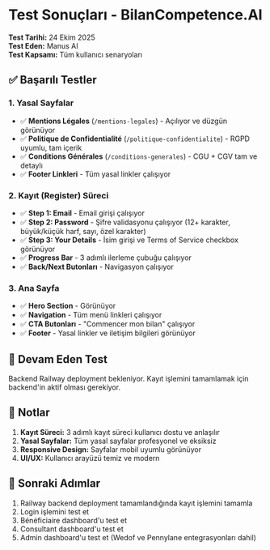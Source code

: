 # Test Sonuçları - BilanCompetence.AI

**Test Tarihi:** 24 Ekim 2025  
**Test Eden:** Manus AI  
**Test Kapsamı:** Tüm kullanıcı senaryoları

## ✅ Başarılı Testler

### 1. Yasal Sayfalar
- ✅ **Mentions Légales** (`/mentions-legales`) - Açılıyor ve düzgün görünüyor
- ✅ **Politique de Confidentialité** (`/politique-confidentialite`) - RGPD uyumlu, tam içerik
- ✅ **Conditions Générales** (`/conditions-generales`) - CGU + CGV tam ve detaylı
- ✅ **Footer Linkleri** - Tüm yasal linkler çalışıyor

### 2. Kayıt (Register) Süreci
- ✅ **Step 1: Email** - Email girişi çalışıyor
- ✅ **Step 2: Password** - Şifre validasyonu çalışıyor (12+ karakter, büyük/küçük harf, sayı, özel karakter)
- ✅ **Step 3: Your Details** - İsim girişi ve Terms of Service checkbox görünüyor
- ✅ **Progress Bar** - 3 adımlı ilerleme çubuğu çalışıyor
- ✅ **Back/Next Butonları** - Navigasyon çalışıyor

### 3. Ana Sayfa
- ✅ **Hero Section** - Görünüyor
- ✅ **Navigation** - Tüm menü linkleri çalışıyor
- ✅ **CTA Butonları** - "Commencer mon bilan" çalışıyor
- ✅ **Footer** - Yasal linkler ve iletişim bilgileri görünüyor

## 🔄 Devam Eden Test

Backend Railway deployment bekleniyor. Kayıt işlemini tamamlamak için backend'in aktif olması gerekiyor.

## 📝 Notlar

1. **Kayıt Süreci:** 3 adımlı kayıt süreci kullanıcı dostu ve anlaşılır
2. **Yasal Sayfalar:** Tüm yasal sayfalar profesyonel ve eksiksiz
3. **Responsive Design:** Sayfalar mobil uyumlu görünüyor
4. **UI/UX:** Kullanıcı arayüzü temiz ve modern

## 🚀 Sonraki Adımlar

1. Railway backend deployment tamamlandığında kayıt işlemini tamamla
2. Login işlemini test et
3. Bénéficiaire dashboard'u test et
4. Consultant dashboard'u test et
5. Admin dashboard'u test et (Wedof ve Pennylane entegrasyonları dahil)

